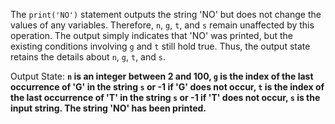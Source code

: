 The `print('NO')` statement outputs the string 'NO' but does not change the values of any variables. Therefore, `n`, `g`, `t`, and `s` remain unaffected by this operation. The output simply indicates that 'NO' was printed, but the existing conditions involving `g` and `t` still hold true. Thus, the output state retains the details about `n`, `g`, `t`, and `s`.

Output State: **`n` is an integer between 2 and 100, `g` is the index of the last occurrence of 'G' in the string `s` or -1 if 'G' does not occur, `t` is the index of the last occurrence of 'T' in the string `s` or -1 if 'T' does not occur, `s` is the input string. The string 'NO' has been printed.**